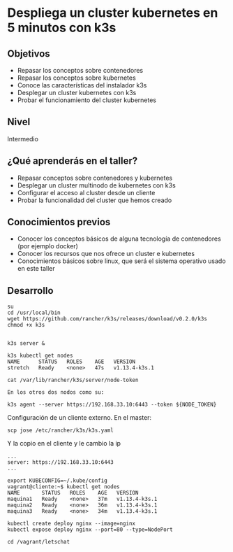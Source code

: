 # Despliega un cluster kubernetes en 5 minutos con k3s

## Objetivos

* Repasar los conceptos sobre contenedores
* Repasar los conceptos sobre kubernetes
* Conoce las características del instalador k3s
* Desplegar un cluster kubernetes con k3s
* Probar el funcionamiento del cluster kubernetes

## Nivel

Intermedio

## ¿Qué aprenderás en el taller?

* Repasar conceptos sobre contenedores y kubernetes
* Desplegar un cluster multinodo de kubernetes con k3s
* Configurar el acceso al cluster desde un cliente
* Probar la funcionalidad del cluster que hemos creado

## Conocimientos previos

* Conocer los conceptos básicos de alguna tecnología de contenedores (por ejemplo docker)
* Conocer los recursos que nos ofrece un cluster e kubernetes
* Conocimientos básicos sobre linux, que será el sistema operativo usado en este taller

## Desarrollo

    su
    cd /usr/local/bin
    wget https://github.com/rancher/k3s/releases/download/v0.2.0/k3s
    chmod +x k3s


    k3s server &

    k3s kubectl get nodes
    NAME      STATUS   ROLES    AGE   VERSION
    stretch   Ready    <none>   47s   v1.13.4-k3s.1

    cat /var/lib/rancher/k3s/server/node-token

    En los otros dos nodos como su:

    k3s agent --server https://192.168.33.10:6443 --token ${NODE_TOKEN}

Configuración de un cliente externo. En el master:

    scp jose /etc/rancher/k3s/k3s.yaml

Y la copio en el cliente y le cambio la ip

    ...
    server: https://192.168.33.10:6443
    ...

    export KUBECONFIG=~/.kube/config 
    vagrant@cliente:~$ kubectl get nodes
    NAME       STATUS   ROLES    AGE   VERSION
    maquina1   Ready    <none>   37m   v1.13.4-k3s.1
    maquina2   Ready    <none>   36m   v1.13.4-k3s.1
    maquina3   Ready    <none>   34m   v1.13.4-k3s.1

    kubectl create deploy nginx --image=nginx
    kubectl expose deploy nginx --port=80 --type=NodePort
    
    cd /vagrant/letschat
    

